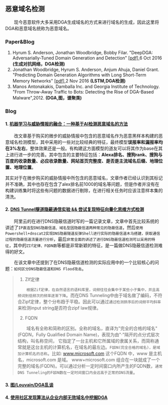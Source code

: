## 恶意域名检测

 &emsp;&emsp;现今恶意软件大多采用DGA生成域名的方式来进行域名的生成，因此这里将DGA和恶意域名统称为恶意域名。

### Paper&Blog

1. Hyrum S. Anderson, Jonathan Woodbridge, Bobby Filar. "DeepDGA: Adversarially-Tuned Domain Generation and Detection" [[pdf\]](https://arxiv.org/abs/1610.01969),6 Oct 2016 **(生成对抗网络，DGA检测)** 
2. Jonathan Woodbridge, Hyrum S. Anderson, Anjum Ahuja, Daniel Grant. "Predicting Domain Generation Algorithms with Long Short-Term Memory Networks" [[pdf\]](https://arxiv.org/abs/1611.00791),2 Nov 2016 **(LSTM,DGA检测)**
3. Manos Antonakakis, Damballa Inc. and Georgia Institute of Technology.  "From Throw-Away Traffic to Bots: Detecting the Rise of DGA-Based Malware",2012. **(DGA,图，谱聚类)**

### Blog

#### 1. [机器学习与威胁情报的融合：一种基于AI检测恶意域名的方法](https://www.freebuf.com/articles/es/187451.html)

  &emsp;&emsp;改文章基于购买的微步的威胁情报中包含的恶意域名作为恶意黑样本构建的恶意域名检测模型，其中采用的一些对比较经典的特征，最终模型**误报率和漏报率均在3%左右**，整体效果还是一般。有构建这方面模型的道友可以将其作为base在其上进行进一步的完善。其中包含的主要特征包括：**Alexa排名、搜狗rank、搜狗与百度的收录数量、必应收录数量、网站首页完整度、是否是主流域名后缀、地理位置、地理位置**。

  其实对于在微步购买的威胁情报中所包含的恶意域名，文章作者已经认识到其标记并不准确，其中也存在包含了alex排名前1000的域名等问题，但是作者并没有在构建训练集时将这些有问题的数据进行剔除，在进行相关任务时应该注意样本集的清洗。

#### 2. [DNS Tunnel隧道隐蔽通信实验 && 尝试复现特征向量化思维方式检测](https://www.cnblogs.com/LittleHann/p/8656621.html#_label3_1_4_0)

&emsp;&emsp;阿里云的在进行DNS隐蔽信道时写的一篇记录文章，文章中首先比较系统的讲述了`IP直连型DNS隐蔽信道、域名型因隐蔽信道两种常见的隐蔽信道`，然后`使用Powershell+dnscat2实现DNS隐蔽隧道反弹Shell进行实际的隐蔽信道木马搭建，获取通信过程的隐蔽信道流量进行分析`，最后`非常全面的讲述了进行DNS隐蔽信道检测可以采用的特征`，其中的`ZIf定律、FQDN数`等都是非常新颖的特征，是一篇做DNS隐蔽信道检测难得的好文。

&emsp;&emsp;在该文章中还提到了在DNS隐蔽信道检测的实际应用中的一个比较核心的问题：`如何区分DNS隐蔽信道和DNS Flood攻击`。

> 1. ZIf定律
>
> &emsp;&emsp;`根据Zif定律，在自然语言的语料库里，词频往往会集中于某些小子集中，并且高频词到低频次的频率逐渐下降`。而在DNS Tunneling中由于域名做了编码，不符合Zipf定律，整个分布趋于平稳。因此可以通过`通过检测排序后的词频平均斜率`来检测input string是否符合zipf law规律。
>
> 2. FQDN
>
> &emsp;&emsp;域名有全称和简称的区别。全称的域名，直译为"完全的合格的域名"(FQDN，Fully Qualified Domain Name)，表现为由"·"隔开的点分式层次结构，叫名称空间， 它指定了一台主机和它所属域的隶属关系，而简称通常就是这台主机的计算机名，在域名的最左边。`FQDN(完全合格的域名)，是域加计算机名的总称`。比如: www.microsoft.com 这个FQDN 中，www 是主机名，microsoft.com 是域。 www+microsoft.com 组合在一块就成了一个完整的域名(FQDN)。可以通过分析一定时间窗口内所产生的FQDN数，`通常DNS Tunneling的FQDN数在一定时间窗口内会远高于正常的DNS流量`。


#### 3. [图/Louvain/DGA乱谈](https://www.cdxy.me/?p=805)


#### 4. [使用社区发现算法从企业内部无效域名中挖掘DGA](http://www.webber.tech/posts/%E4%BD%BF%E7%94%A8%E7%A4%BE%E5%8C%BA%E5%8F%91%E7%8E%B0%E7%AE%97%E6%B3%95%E4%BB%8E%E4%BC%81%E4%B8%9A%E5%86%85%E9%83%A8%E6%97%A0%E6%95%88%E5%9F%9F%E5%90%8D%E4%B8%AD%E6%8C%96%E6%8E%98DGA/)

